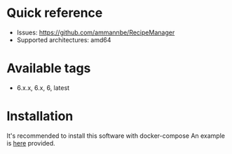 # Quick reference

-   Issues: https://github.com/ammannbe/RecipeManager
-   Supported architectures: amd64

# Available tags

-   6.x.x, 6.x, 6, latest

# Installation

It's recommended to install this software with docker-compose
An example is [here](https://github.com/ammannbe/RecipeManager/blob/master/docker/docker-compose.yml) provided.
